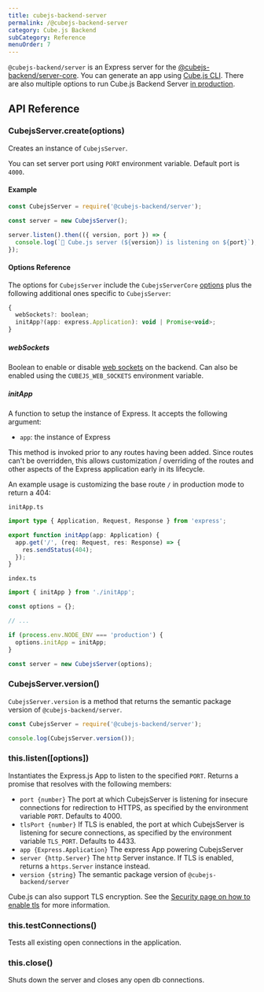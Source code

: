```yaml
---
title: cubejs-backend-server
permalink: /@cubejs-backend-server
category: Cube.js Backend
subCategory: Reference
menuOrder: 7
---
```


`@cubejs-backend/server` is an Express server for the [@cubejs-backend/server-core](/@cubejs-backend-server-core). You can generate an app using [Cube.js CLI](/using-the-cubejs-cli). There are also multiple options to run Cube.js Backend Server [in production](/deployment).

## API Reference

### CubejsServer.create(options)

Creates an instance of `CubejsServer`.

You can set server port using `PORT` environment variable. Default port is `4000`.

#### Example

```javascript
const CubejsServer = require('@cubejs-backend/server');

const server = new CubejsServer();

server.listen().then(({ version, port }) => {
  console.log(`🚀 Cube.js server (${version}) is listening on ${port}`);
});
```

#### Options Reference

The options for `CubejsServer` include the `CubejsServerCore` [options](@cubejs-backend-server-core#options-reference) plus the following additional ones specific to `CubejsServer`:

```javascript
{
  webSockets?: boolean;
  initApp?(app: express.Application): void | Promise<void>;
}
```

##### webSockets

Boolean to enable or disable [web sockets](real-time-data-fetch#web-sockets) on the backend. Can also be enabled using the `CUBEJS_WEB_SOCKETS` environment variable.

##### initApp

A function to setup the instance of Express. It accepts the following argument:
  * `app`: the instance of Express

This method is invoked prior to any routes having been added. Since routes can't be overridden, this allows customization / overriding of the routes and other aspects of the Express application early in its lifecycle.

An example usage is customizing the base route `/` in production mode to return a 404:

`initApp.ts`
```typescript
import type { Application, Request, Response } from 'express';

export function initApp(app: Application) {
  app.get('/', (req: Request, res: Response) => {
    res.sendStatus(404);
  });
}
```

`index.ts`
```typescript
import { initApp } from './initApp';

const options = {};

// ...

if (process.env.NODE_ENV === 'production') {
  options.initApp = initApp;
}

const server = new CubejsServer(options);
```


### CubejsServer.version()

`CubejsServer.version` is a method that returns the semantic package version of `@cubejs-backend/server`.

```javascript
const CubejsServer = require('@cubejs-backend/server');

console.log(CubejsServer.version());
```

### this.listen([options])

Instantiates the Express.js App to listen to the specified `PORT`. Returns a promise that resolves with the following members:

* `port {number}` The port at which CubejsServer is listening for insecure connections for redirection to HTTPS, as specified by the environment variable `PORT`. Defaults to 4000.
* `tlsPort {number}` If TLS is enabled, the port at which CubejsServer is listening for secure connections, as specified by the environment variable `TLS_PORT`. Defaults to 4433.
* `app {Express.Application}` The express App powering CubejsServer
* `server {http.Server}` The `http` Server instance. If TLS is enabled, returns a `https.Server` instance instead.
* `version {string}` The semantic package version of `@cubejs-backend/server`

Cube.js can also support TLS encryption. See the [Security page on how to enable tls](security#enabling-tls) for more information.

### this.testConnections()

Tests all existing open connections in the application. 

### this.close()

Shuts down the server and closes any open db connections.
